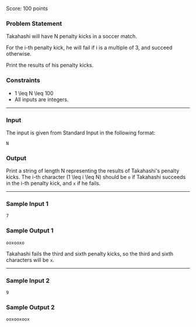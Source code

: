 Score: 100 points

### Problem Statement

Takahashi will have N penalty kicks in a soccer match.

For the i-th penalty kick, he will fail if i is a multiple of 3, and succeed otherwise.

Print the results of his penalty kicks.

### Constraints

* 1 \leq N \leq 100
* All inputs are integers.

---

### Input

The input is given from Standard Input in the following format:

```
N
```

### Output

Print a string of length N representing the results of Takahashi's penalty kicks. The i-th character (1 \leq i \leq N) should be `o` if Takahashi succeeds in the i-th penalty kick, and `x` if he fails.

---

### Sample Input 1

```
7
```

### Sample Output 1

```
ooxooxo
```

Takahashi fails the third and sixth penalty kicks, so the third and sixth characters will be `x`.

---

### Sample Input 2

```
9
```

### Sample Output 2

```
ooxooxoox
```